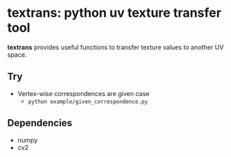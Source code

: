 # textrans: python uv texture transfer tool
**textrans** provides useful functions to transfer texture values to another UV space.


## Try
- Vertex-wise correspondences are given case
  - `python example/given_correspondence.py`

## Dependencies
- numpy
- cv2

